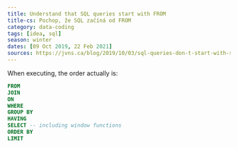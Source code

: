 ```yaml
---
title: Understand that SQL queries start with FROM
title-cs: Pochop, že SQL začíná od FROM
category: data-coding
tags: [idea, sql]
season: winter
dates: [09 Oct 2019, 22 Feb 2021]
sources: https://jvns.ca/blog/2019/10/03/sql-queries-don-t-start-with-select/
---
```


When executing, the order actually is:

```sql
FROM
JOIN
ON
WHERE
GROUP BY
HAVING
SELECT -- including window functions
ORDER BY
LIMIT
```